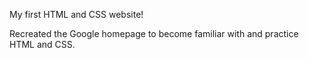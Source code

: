 My first HTML and CSS website!

Recreated the Google homepage to become familiar with and practice HTML and CSS. 
